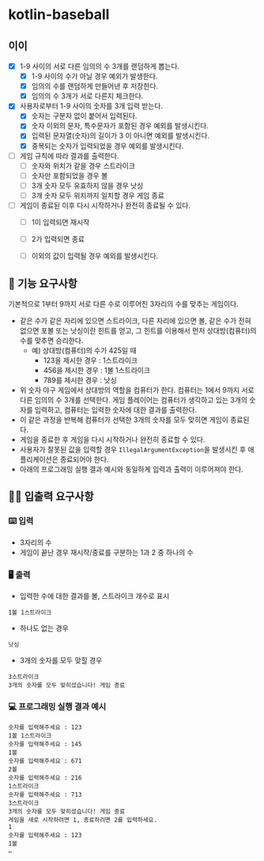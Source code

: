 # kotlin-baseball

## 이이
- [x] 1-9 사이의 서로 다른 임의의 수 3개를 랜덤하게 뽑는다.
  - [x] 1-9 사이의 수가 아닐 경우 예외가 발생한다. 
  - [x] 임의의 수를 랜덤하게 만들어낸 후 저장한다.
  - [x] 임의의 수 3개가 서로 다른지 체크한다.
- [x] 사용자로부터 1-9 사이의 숫자를 3개 입력 받는다.
  - [x] 숫자는 구분자 없이 붙어서 입력된다.
  - [x] 숫자 이외의 문자, 특수문자가 포함된 경우 예외를 발생시킨다.
  - [x] 입력된 문자열(숫자)의 길이가 3 이 아니면 예외를 발생시킨다.
  - [x] 중복되는 숫자가 입력되었을 경우 예외를 발생시킨다.
- [ ] 게임 규칙에 따라 결과를 출력한다.
  - [ ] 숫자와 위치가 같을 경우 스트라이크
  - [ ] 숫자만 포함되었을 경우 볼
  - [ ] 3개 숫자 모두 유효하지 않을 경우 낫싱
  - [ ] 3개 숫자 모두 위치까지 일치할 경우 게임 종료
- [ ] 게임이 종료된 이후 다시 시작하거나 완전히 종료될 수 있다.
  - [ ] 1이 입력되면 재시작
  - [ ] 2가 입력되면 종료
  - [ ] 이외의 값이 입력될 경우 예외를 발생시킨다.


## 🚀 기능 요구사항

기본적으로 1부터 9까지 서로 다른 수로 이루어진 3자리의 수를 맞추는 게임이다.

- 같은 수가 같은 자리에 있으면 스트라이크, 다른 자리에 있으면 볼, 같은 수가 전혀 없으면 포볼 또는 낫싱이란 힌트를 얻고, 그 힌트를 이용해서 먼저 상대방(컴퓨터)의 수를 맞추면 승리한다.
    - 예) 상대방(컴퓨터)의 수가 425일 때
        - 123을 제시한 경우 : 1스트라이크
        - 456을 제시한 경우 : 1볼 1스트라이크
        - 789를 제시한 경우 : 낫싱
- 위 숫자 야구 게임에서 상대방의 역할을 컴퓨터가 한다. 컴퓨터는 1에서 9까지 서로 다른 임의의 수 3개를 선택한다. 게임 플레이어는 컴퓨터가 생각하고 있는 3개의 숫자를 입력하고, 컴퓨터는 입력한 숫자에 대한 결과를 출력한다.
- 이 같은 과정을 반복해 컴퓨터가 선택한 3개의 숫자를 모두 맞히면 게임이 종료된다.
- 게임을 종료한 후 게임을 다시 시작하거나 완전히 종료할 수 있다.
- 사용자가 잘못된 값을 입력할 경우 `IllegalArgumentException`을 발생시킨 후 애플리케이션은 종료되어야 한다.
- 아래의 프로그래밍 실행 결과 예시와 동일하게 입력과 출력이 이루어져야 한다.


## ✍🏻 입출력 요구사항

### ⌨️ 입력

- 3자리의 수
- 게임이 끝난 경우 재시작/종료를 구분하는 1과 2 중 하나의 수

### 🖥 출력

- 입력한 수에 대한 결과를 볼, 스트라이크 개수로 표시

```
1볼 1스트라이크
```

- 하나도 없는 경우

```
낫싱
```

- 3개의 숫자를 모두 맞힐 경우

```
3스트라이크
3개의 숫자를 모두 맞히셨습니다! 게임 종료
```

### 💻 프로그래밍 실행 결과 예시

```
숫자를 입력해주세요 : 123
1볼 1스트라이크
숫자를 입력해주세요 : 145
1볼 
숫자를 입력해주세요 : 671
2볼 
숫자를 입력해주세요 : 216
1스트라이크 
숫자를 입력해주세요 : 713
3스트라이크 
3개의 숫자를 모두 맞히셨습니다! 게임 종료
게임을 새로 시작하려면 1, 종료하려면 2를 입력하세요.
1
숫자를 입력해주세요 : 123
1볼
… 
```
